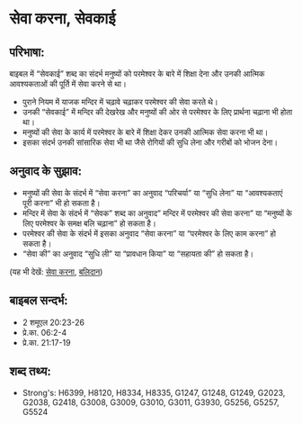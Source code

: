 # सेवा करना, सेवकाई #

## परिभाषा: ##

बाइबल में “सेवकाई” शब्द का संदर्भ मनुष्यों को परमेश्वर के बारे में शिक्षा देना और उनकी आत्मिक आवश्यकताओं की पूर्ति में सेवा करने से था। 

* पुराने नियम में याजक मन्दिर में चढ़ावे चढ़ाकर परमेश्वर की सेवा करते थे।
* उनकी “सेवकाई” में मन्दिर की देखरेख और मनुष्यों की ओर से परमेश्वर के लिए प्रार्थना चढ़ाना भी होता था।
* मनुष्यों की सेवा के कार्य में परमेश्वर के बारे में शिक्षा देकर उनकी आत्मिक सेवा करना भी था।
* इसका संदर्भ उनकी सांसारिक सेवा भी था जैसे रोगियों की सुधि लेना और गरीबों को भोजन देना।

## अनुवाद के सुझाव: ##

* मनुष्यों की सेवा के संदर्भ में “सेवा करना” का अनुवाद “परिचर्या” या “सुधि लेना” या “आवश्यकताएं पूरी करना” भी हो सकता है।
* मन्दिर में सेवा के संदर्भ में “सेवक” शब्द का अनुवाद” मन्दिर में परमेश्वर की सेवा करना” या “मनुष्यों के लिए परमेश्वर के समक्ष बलि चढ़ाना” हो सकता है। 
* परमेश्वर की सेवा के संदर्भ में इसका अनुवाद “सेवा करना” या “परमेश्वर के लिए काम करना” हो सकता है।
* “सेवा की” का अनुवाद “सुधि ली” या “प्रावधान किया” या “सहायता की” हो सकता है। 

(यह भी देखें: [सेवा करना](../serve.md), [बलिदान](../sacrifice.md))

## बाइबल सन्दर्भ: ##

* 2 शमूएल 20:23-26
* प्रे.का. 06:2-4
* प्रे.का. 21:17-19

## शब्द तथ्य: ##

* Strong's: H6399, H8120, H8334, H8335, G1247, G1248, G1249, G2023, G2038, G2418, G3008, G3009, G3010, G3011, G3930, G5256, G5257, G5524
